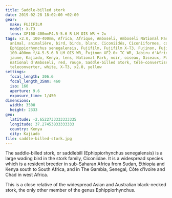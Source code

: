 ```yaml
---
title: Saddle-billed stork
date: 2019-02-28 18:02:00 +02:00
gear:
  make: FUJIFILM
  model: X-T3
  lens: XF100-400mmF4.5-5.6 R LM OIS WR + 2x
tags: ×2.0, 100-400mm, Africa, Afrique, Amboseli, Amboseli National Park,
  animal, animalière, bird, birds, blanc, Ciconiidés, Ciconiiformes, converter,
  Ephippiorhynchus senegalensis, Fujifilm, Fujifilm X-T3, Fujinon, Fujinon XF
  100-400mm f/4.5-5.6 R LM OIS WR, Fujinon XF2.0× TC WR, Jabiru d'Afrique,
  jaune, Kajiado, Kenya, lens, National Park, noir, oiseau, Oiseaux, Parc
  national d'Amboseli, red, rouge, Saddle-billed Stork, télé-convertisseur,
  teleconverter, white, X-T3, x2.0, yellow
settings:
  focal_length: 306.6
  focal_length_35mm: 460
  iso: 160
  aperture: 9.6
  exposure_time: 1/450
dimensions:
  width: 3500
  height: 2333
geo:
  latitude: -2.6522733333333335
  longitude: 37.27453833333333
  country: Kenya
  city: Kajiado
file: saddle-billed-stork.jpg
---
```


The saddle-billed stork, or saddlebill (Ephippiorhynchus senegalensis) is a large wading bird in the stork family, Ciconiidae. It is a widespread species which is a resident breeder in sub-Saharan Africa from Sudan, Ethiopia and Kenya south to South Africa, and in The Gambia, Senegal, Côte d'Ivoire and Chad in west Africa.

This is a close relative of the widespread Asian and Australian black-necked stork, the only other member of the genus Ephippiorhynchus.
